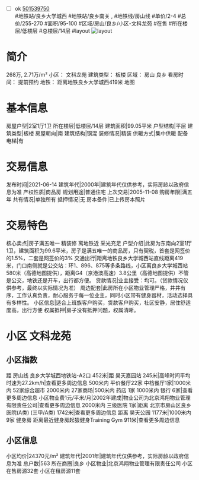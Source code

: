 - [ ] ok [501539750](https://bj.5i5j.com/ershoufang/501539750.html)  
 #地铁站/良乡大学城西 #地铁站/良乡南关 ,  #地铁线/房山线
#单价/2-4 #总价/255-270 #面积/95-100   #区域/房山/良乡/小区-文科龙苑 #在售 #所在楼层/低楼层 #总楼层/14层 #layout 
![layout](http://image2a.5i5j.com/scm/HOUSE_CUSTOMER/17fb0675bb6347f6bd0c9452fb23f932.jpg_P5.jpg) 
# 简介 
 268万,  2.71万/m² 
小区： 文科龙苑
建筑类型： 板楼
区域： 房山 良乡
看房时间： 提前预约
地铁： 距离地铁良乡大学城西419米 地图
# 基本信息 
 房屋户型|2室1厅1卫
所在楼层|低楼层/14层
建筑面积|99.05平米
户型结构|平层
建筑类型|板楼
房屋朝向|南
建筑结构|钢混
装修情况|精装
供暖方式|集中供暖
配备电梯|有
# 交易信息 
 发布时间|2021-06-14
建筑年代|2000年|建筑年代仅供参考，实际房龄以政府信息为准
产权性质|商品房
规划用途|普通住宅
上次交易|2005-11-08
购房年限|满五年
共有情况|单独所有
抵押情况|无
房本备件|已上传房本照片
# 交易特色 
 核心卖点|房子满五唯一 精装修 离地铁近 采光充足
户型介绍|此房为东南向2室1厅1卫，建筑面积为99.6平米，房子是满五唯一的商品房，只有契税，首套是网签价的1.5%，二套是网签价的3%
交通出行|距离地铁良乡大学城西站直线距离419米，门口南侧就是公交站：环1、896、875等多条路线，小区离良乡大学城西站580米（高德地图提供），距离G4（京港澳高速）3.8公里（高德地图提供）不管是公交，地铁还是开车，出行都方便。
贷款情况|业主接受：均可。（贷款情况仅供参考，最终以实际情况为准）
周边配套|此房所在小区物业管理严格，井井有序，工作认真负责，耐心服务于每一位业主，同时小区带有健身器材，活动选择具有多样性。
小区信息|适合上班族客户购买，贷款客户购买，社区安静，居住舒适度高，出行方便
权属抵押|房子没有抵押问题，权属清晰。
# 小区 文科龙苑
## 小区指数 
 距 房山线 良乡大学城西地铁站-A2口 452米|距 昊天嘉园站 245米|高峰时间平均时速为27.2km/h|查看更多周边信息
500米内 平价餐厅22家
中档餐厅1家|1000米内 52家综合超市
2000米内 27家商场|500米内 药店 1家
1000米内 银行 6家|查看更多周边信息
小区物业费1元/平米/月|2002年建成|物业公司为北京鸿翔物业管理有限责任公司|查看更多周边信息
2000米内 三级医院 1家|距离 北京市房山区良乡医院(A类) (三甲/A类) 1742米|查看更多周边信息
距离 昊天公园 1177米|1000米内 9家 健身房
距离最近健身房起猿健身Training Gym 911米|查看更多周边信息
## 小区信息 
 小区均价|24370元/m²
建筑年代|2001年|建筑年代仅供参考，实际房龄以政府信息为准
总户数|563
所在商圈|良乡
小区物业|北京鸿翔物业管理有限责任公司
小区在售房源32套
小区在租房源11套
